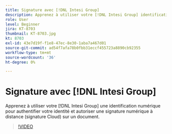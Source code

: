 ```yaml
---
title: Signature avec [!DNL Intesi Group]
description: Apprenez à utiliser votre [!DNL Intesi Group] identification numérique avec Acrobat Sign
role: User
level: Beginner
jira: KT-8703
thumbnail: KT-8703.jpg
kt: 8703
exl-id: 43e7d19f-f1e8-47ec-8e30-1aba7a467d01
source-git-commit: ad54f7afa78b0fbb31eccf455723a8890cb92355
workflow-type: tm+mt
source-wordcount: '36'
ht-degree: 0%

---
```


# Signature avec [!DNL Intesi Group]

Apprenez à utiliser votre [!DNL Intesi Group] une identification numérique pour authentifier votre identité et autoriser une signature numérique à distance (signature Cloud) sur un document.

>[!VIDEO](https://video.tv.adobe.com/v/336989?quality=12&learn=on&hidetitle=true)

